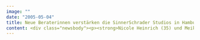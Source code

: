 ```yaml
---
image: ""
date: "2005-05-04"
title: Neue Beraterinnen verstärken die SinnerSchrader Studios in Hamburg
content: <div class="newsbody"><p><strong>Nicole Heinrich (35) und Meike Prahler (27) verstärken die Beratung bei den SinnerSchrader Studios. Die neuen Mitarbeiterinnen erweitern damit die E-Commerce- und Marketingkompetenz der Kreativagentur.</strong></p><p>Nach einem erfolgreichen ersten Jahr und den gewonnenen Online-Etats von Volkswagen und CarDelMar ist der personelle Ausbau ein wichtiger Schritt für ein stabiles Wachstum der Studios. Die beiden Beraterinnen werden die Projektteams für den TUI-Konzern und für Yello Strom verstärken.</p><p>Meike Prahler war bislang bei Unilever als European Brand Managerin für Lipton (Paris) und für Langnese-Iglo (Hamburg) tätig. Zuvor betreute sie bei Roland Berger als Strategy Consultant Kunden aus den Segmenten Consumer Goods und Public Services. Die diplomierte Betriebswirtin hat in Münster und Rotterdam studiert.</p><p>Nicole Heinrich kommt vom Finanzdienstleister AWD in Hannover. Hier verantwortete sie als E-Business-Projektleiterin die Internet- und Intranetaktivitäten des Unternehmens. Die studierte Betriebswirtin war zuvor in verschiedenen Unternehmen als Marketing-Managerin tätig.</p><p>Mit den beiden Neuzugängen beschäftigt SinnerSchrader Studios aktuell 44 Mitarbeiter an den Standorten Hamburg und Frankfurt. Die Kreativagentur für digitale Markenführung und Vertrieb betreut Kunden wie Tchibo, TUI und Dow Jones.</p></div>
---
```

